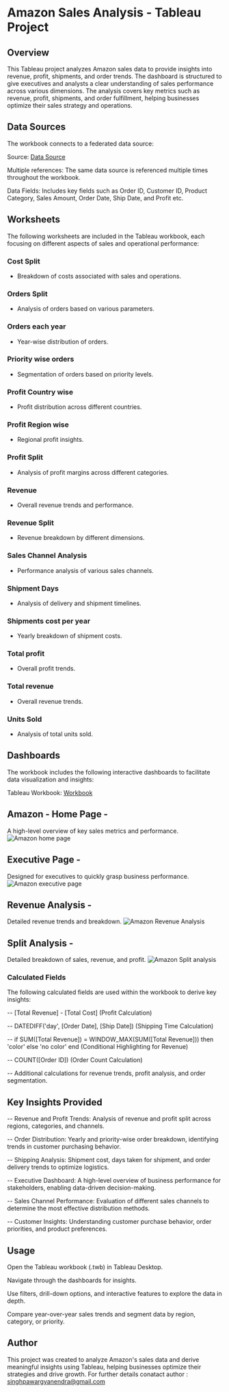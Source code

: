
# Amazon Sales Analysis - Tableau Project

## Overview

This Tableau project analyzes Amazon sales data to provide insights into revenue, profit, shipments, and order trends. The dashboard is structured to give executives and analysts a clear understanding of sales performance across various dimensions. The analysis covers key metrics such as revenue, profit, shipments, and order fulfillment, helping businesses optimize their sales strategy and operations.

## Data Sources

The workbook connects to a federated data source:

Source: <a href="https://github.com/gsinghpawar25/Data-Analysis-DB-AmazonSalesInsight-Proj2/blob/main/Amazon%20Sales%20data_Amazon%20Sales%20data.csv">Data Source</a>

Multiple references: The same data source is referenced multiple times throughout the workbook.

Data Fields: Includes key fields such as Order ID, Customer ID, Product Category, Sales Amount, Order Date, Ship Date, and Profit etc.

## Worksheets

The following worksheets are included in the Tableau workbook, each focusing on different aspects of sales and operational performance:

### Cost Split 
- Breakdown of costs associated with sales and operations.

### Orders Split
- Analysis of orders based on various parameters.

### Orders each year
- Year-wise distribution of orders.

### Priority wise orders
- Segmentation of orders based on priority levels.

### Profit Country wise
- Profit distribution across different countries.

### Profit Region wise
- Regional profit insights.

### Profit Split
- Analysis of profit margins across different categories.

### Revenue
- Overall revenue trends and performance.

### Revenue Split
- Revenue breakdown by different dimensions.

### Sales Channel Analysis
- Performance analysis of various sales channels.

### Shipment Days
- Analysis of delivery and shipment timelines.

### Shipments cost per year
- Yearly breakdown of shipment costs.

### Total profit
- Overall profit trends.

### Total revenue
- Overall revenue trends.

### Units Sold
- Analysis of total units sold.

## Dashboards

The workbook includes the following interactive dashboards to facilitate data visualization and insights:

Tableau Workbook: <a href="https://public.tableau.com/app/profile/gyanendra.singh.pawar/viz/AmazonSalesAnalysis-Proj2/SplitAnalysis?publish=yes">Workbook</a>

## Amazon - Home Page -
A high-level overview of key sales metrics and performance.
![Amazon home page](https://github.com/user-attachments/assets/236f4ca9-40df-4c34-9c12-f905b831726f)


## Executive Page - 
Designed for executives to quickly grasp business performance.
![Amazon executive page](https://github.com/user-attachments/assets/714d0643-c39a-440a-932e-2b11455ba089)


## Revenue Analysis - 
Detailed revenue trends and breakdown.
![Amazon Revenue Analysis](https://github.com/user-attachments/assets/0469b9ed-7ffc-4946-969f-21f3b458a25a)


## Split Analysis - 
Detailed breakdown of sales, revenue, and profit.
![Amazon Split analysis](https://github.com/user-attachments/assets/8c20336e-e9d7-4611-8733-6b9b9dc516fa)


### Calculated Fields

The following calculated fields are used within the workbook to derive key insights:

-- [Total Revenue] - [Total Cost] (Profit Calculation)

-- DATEDIFF('day', [Order Date], [Ship Date]) (Shipping Time Calculation)

-- if SUM([Total Revenue]) = WINDOW_MAX(SUM([Total Revenue])) then 'color' else 'no color' end (Conditional Highlighting for Revenue)

-- COUNT([Order ID]) (Order Count Calculation)

-- Additional calculations for revenue trends, profit analysis, and order segmentation.

## Key Insights Provided

-- Revenue and Profit Trends: Analysis of revenue and profit split across regions, categories, and channels.

-- Order Distribution: Yearly and priority-wise order breakdown, identifying trends in customer purchasing behavior.

-- Shipping Analysis: Shipment cost, days taken for shipment, and order delivery trends to optimize logistics.

-- Executive Dashboard: A high-level overview of business performance for stakeholders, enabling data-driven decision-making.

-- Sales Channel Performance: Evaluation of different sales channels to determine the most effective distribution methods.

-- Customer Insights: Understanding customer purchase behavior, order priorities, and product preferences.

## Usage

Open the Tableau workbook (.twb) in Tableau Desktop.

Navigate through the dashboards for insights.

Use filters, drill-down options, and interactive features to explore the data in depth.

Compare year-over-year sales trends and segment data by region, category, or priority.

## Author

This project was created to analyze Amazon's sales data and derive meaningful insights using Tableau, helping businesses optimize their strategies and drive growth. For further details conatact author : singhpawargyanendra@gmail.com
